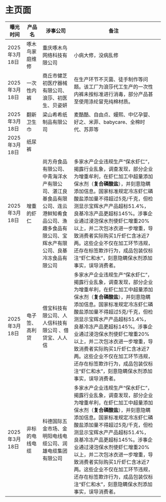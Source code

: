# 主页面

| 曝光时间       | 产品名     | 涉事公司                                                                     | 备注                                                                                                                                                                                                                                                 |                                                                                                                                                                                                                                                    |
|------------|---------|--------------------------------------------------------------------------|----------------------------------------------------------------------------------------------------------------------------------------------------------------------------------------------------------------------------------------------------|----------------------------------------------------------------------------------------------------------------------------------------------------------------------------------------------------------------------------------------------------|
| 2025年3月18日 | 啄木鸟家庭维修 | 重庆啄木鸟网络科技有限公司                                                            | 小病大修，没病乱修                                                                                                                                                                                                                                          |
| 2025年3月18日 | 一次性内裤   | 商丘市健芝初医疗器械有限公司、浪莎、初医生、贝姿妍                                                | 在生产环节不灭菌、徒手制作等问题。该工厂为浪莎代工生产的一次性内裤未按标准进行消毒，部分产品甚至使用涤纶冒充纯棉材质。                                                                                                                                                                                        |
| 2025年3月18日 | 翻新卫生巾   | 梁山希希纸制品有限公司                                                              | 麦酷酷、自由点、嫚熙、中亿孕婴、好之、米菲、babycare、全棉时代、苏菲等                                                                                                                                                                                                            |
| 2025年3月18日 | 纸尿裤     |                                                                          |                                                                                                                                                                                                                                                    |                                                                                                                                                                                                                                                    |   |
| 2025年3月18日 | 增重的虾仁   | 尚方舟食品有限公司、中青海洋水产有限公司、湛江良基食品有限公司、连云港鲜知肴食品公司、渔趣多食品有限公司、宝辉水产有限公司、良基冷冻食品有限公司 | 多家水产企业违规生产“保水虾仁”，揭露行业乱象，调查发现，部分企业为增重牟利，在虾仁加工中超量添加保水剂（**复合磷酸盐**），并刻意隐瞒添加信息。国家标准规定冷冻虾仁磷酸盐添加量不得超过5克/千克，但检测显示宝辉水产产品超标51.4%，良基冷冻产品更超标145%。涉事企业通过浸泡保水剂使虾仁增重20%以上，并二次包冰衣进一步增重，导致消费者实际购买1斤虾仁含冰近7两。这些企业不仅在加工环节违规，还存在标签欺诈行为，成品包装仅标注“虾仁和水”，刻意隐瞒保水剂添加事实，误导消费者。 |                                                                                                                                                                                                                                                    | |
| 2025年3月18日 | 电子签、高利贷 | 借宝科技有限公司、人人信科技有限公司 、借贷宝、人人信                                              | 多家水产企业违规生产“保水虾仁”，揭露行业乱象，调查发现，部分企业为增重牟利，在虾仁加工中超量添加保水剂（**复合磷酸盐**），并刻意隐瞒添加信息。国家标准规定冷冻虾仁磷酸盐添加量不得超过5克/千克，但检测显示宝辉水产产品超标51.4%，良基冷冻产品更超标145%。涉事企业通过浸泡保水剂使虾仁增重20%以上，并二次包冰衣进一步增重，导致消费者实际购买1斤虾仁含冰近7两。这些企业不仅在加工环节违规，还存在标签欺诈行为，成品包装仅标注“虾仁和水”，刻意隐瞒保水剂添加事实，误导消费者。 |                                                                                                                                                                                                                                                    | |
| 2025年3月18日 | 非标的电线电缆 | 科德国际五金市场、金明阳电线电缆公司、润雄电缆集团有限公司                                            | 多家水产企业违规生产“保水虾仁”，揭露行业乱象，调查发现，部分企业为增重牟利，在虾仁加工中超量添加保水剂（**复合磷酸盐**），并刻意隐瞒添加信息。国家标准规定冷冻虾仁磷酸盐添加量不得超过5克/千克，但检测显示宝辉水产产品超标51.4%，良基冷冻产品更超标145%。涉事企业通过浸泡保水剂使虾仁增重20%以上，并二次包冰衣进一步增重，导致消费者实际购买1斤虾仁含冰近7两。这些企业不仅在加工环节违规，还存在标签欺诈行为，成品包装仅标注“虾仁和水”，刻意隐瞒保水剂添加事实，误导消费者。 |                                                                                                                                                                                                                                                    | |

